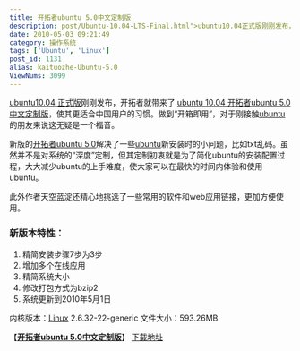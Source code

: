 ```yaml
---
title: 开拓者ubuntu 5.0中文定制版
description: post/Ubuntu-10.04-LTS-Final.html">ubuntu10.04正式版刚刚发布，开拓者就带来了post/kaituozhe-Ubuntu-5.0.html">ubuntu10.04开拓者ubuntu5.0中文定制版，使其更适合中国用户的习惯。做到“开箱即用”，对于刚接触/tags/Ubuntu">ubuntu的朋友来说这无疑是一个福音。新版的post/kaituozhe-Ubuntu-5.0.html">开拓者ubuntu5.0解决了一些/tags/Ubuntu">ubuntu新安装时的小问题，比如txt乱码。虽然并不是对系统的“深度”定制，但其定制初衷就是为了简化ubuntu的安装配置过程，大大减少ubuntu的上手难度，使大家可以在最快的时间内体验和使用ubuntu。
date: 2010-05-03 09:21:49
category: 操作系统
tags: ['Ubuntu', 'Linux']
post_id: 1131
alias: kaituozhe-Ubuntu-5.0
ViewNums: 3099
---
```


[ubuntu10.04 正式版](/blog/ubuntu-1004-lts-final)刚刚发布，开拓者就带来了 [ubuntu 10.04 开拓者ubuntu 5.0中文定制版](/blog/kaituozhe-ubuntu-50)，使其更适合中国用户的习惯。做到“开箱即用”，对于刚接触[ubuntu](/tags/Ubuntu)的朋友来说这无疑是一个福音。

新版的[开拓者ubuntu 5.0](/blog/kaituozhe-ubuntu-50)解决了一些[ubuntu](/tags/Ubuntu)新安装时的小问题，比如txt乱码。虽然并不是对系统的“深度”定制，但其定制初衷就是为了简化ubuntu的安装配置过程，大大减少ubuntu的上手难度，使大家可以在最快的时间内体验和使用ubuntu。

此外作者天空蓝淀还精心地挑选了一些常用的软件和web应用链接，更加方便使用。

### **新版本特性：**

1. 精简安装步骤7步为3步
2. 增加多个在线应用
3. 精简系统大小
4. 修改打包方式为bzip2
5. 系统更新到2010年5月1日

内核版本：[Linux](/tags/Linux) 2.6.32-22-generic
文件大小：593.26MB

【[**开拓者ubuntu 5.0中文定制版**](/blog/kaituozhe-ubuntu-50)】
[下载地址](download.asp?id=419)

